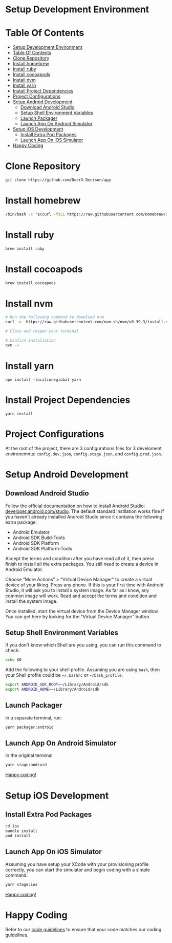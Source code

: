 # Setup Development Environment

# Table Of Contents

- [Setup Development Environment](#setup-development-environment)
- [Table Of Contents](#table-of-contents)
- [Clone Repository](#clone-repository)
- [Install homebrew](#install-homebrew)
- [Install ruby](#install-ruby)
- [Install cocoapods](#install-cocoapods)
- [Install nvm](#install-nvm)
- [Install yarn](#install-yarn)
- [Install Project Dependencies](#install-project-dependencies)
- [Project Configurations](#project-configurations)
- [Setup Android Development](#setup-android-development)
	- [Download Android Studio](#download-android-studio)
	- [Setup Shell Environment Variables](#setup-shell-environment-variables)
	- [Launch Packager](#launch-packager)
	- [Launch App On Android Simulator](#launch-app-on-android-simulator)
- [Setup iOS Development](#setup-ios-development)
	- [Install Extra Pod Packages](#install-extra-pod-packages)
	- [Launch App On iOS Simulator](#launch-app-on-ios-simulator)
- [Happy Coding](#happy-coding)

# Clone Repository

```bash
git clone https://github.com/DeerX-Denison/app
```

# Install homebrew

```bash
/bin/bash -c "$(curl -fsSL https://raw.githubusercontent.com/Homebrew/install/HEAD/install.sh)"
```

# Install ruby

```bash
brew install ruby
```

# Install cocoapods

```bash
brew install cocoapods
```

# Install nvm

```bash
# Run the following command to download nvm
curl -o- https://raw.githubusercontent.com/nvm-sh/nvm/v0.39.3/install.sh | bash

# Close and reopen your terminal

# Confirm installation
nvm -v
```

# Install yarn

```
npm install —location=global yarn
```

# Install Project Dependencies

```
yarn install
```

# Project Configurations

At the root of the project, there are 3 configurations files for 3 develoment environemnts: `config.dev.json`, `config.stage.json`, and `config.prod.json`.

# Setup Android Development

## Download Android Studio

Follow the official documentation on how to install Android Studio: [developer.android.com/studio](https://developer.android.com/studio). The default standard instllation works fine if you haven't already installed Android Studio since it contains the following extra package:

- Android Emulator
- Android SDK Build-Tools
- Android SDK Platform
- Android SDK Platform-Tools

Accept the terms and condition after you have read all of it, then press finish to install all the extra packages. You still need to create a device in Android Emulator.

Choose “More Actions” > “Virtual Device Manager” to create a virtual device of your liking. Press any phone. If this is your first time with Android Studio, it will ask you to install a system image. As far as i know, any common image will work. Read and accept the terms and condition and install the system image.

Once installed, start the virtual device from the Device Manager window. You can get here by looking for the “Virtual Device Manager” button.

## Setup Shell Environment Variables

If you don't know which Shell are you using, you can run this command to check:

```bash
echo $0
```

Add the following to your shell profile. Assuming you are using `bash`, then your Shell profile could be `~/.bashrc` or `~/bash_profile`.

```bash
export ANDROID_SDK_ROOT=~/Library/Android/sdk
export ANDROID_HOME=~/Library/Android/sdk
```

## Launch Packager

In a separate terminal, run:

```bash
yarn packager:android
```

## Launch App On Android Simulator

In the original terminal

```bash
yarn stage:android
```

[Happy coding!](#happy-coding)

# Setup iOS Development

## Install Extra Pod Packages

```bash
cd ios
bundle install
pod install
```

## Launch App On iOS Simulator

Assuming you have setup your XCode with your provisioning profile correctly, you can start the simulator and begin coding with a simple command:

```bash
yarn stage:ios
```

[Happy coding!](#happy-coding)

# Happy Coding

Refer to our [code guidelines](code-guidelines.md) to ensure that your code matches our coding guidelines.
